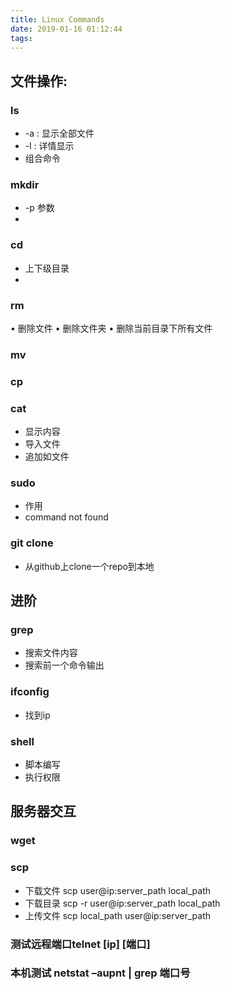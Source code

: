 ```yaml
---
title: Linux Commands  
date: 2019-01-16 01:12:44  
tags:
---
```


## 文件操作:
### ls
* -a : 显示全部文件
* -l : 详情显示
* 组合命令

### mkdir
* -p 参数 
* 
### cd
* 上下级目录
* 
### rm
•	删除文件
•	删除文件夹
•	删除当前目录下所有文件

### mv

### cp

### cat
* 显示内容
* 导入文件
* 追加如文件

### sudo
* 作用
* command not found

### git clone
* 从github上clone一个repo到本地

## 进阶
### grep
* 搜索文件内容
* 搜索前一个命令输出

### ifconfig
* 找到ip

### shell
* 脚本编写
* 执行权限

## 服务器交互
### wget

### scp
* 下载文件 scp user@ip:server_path local_path
* 下载目录 scp -r user@ip:server_path local_path
* 上传文件 scp local_path user@ip:server_path

### 测试远程端口telnet [ip] [端口]

### 本机测试 netstat –aupnt | grep 端口号

